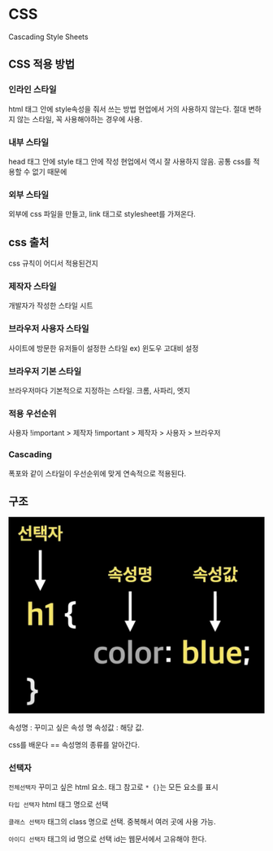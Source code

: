 # CSS

Cascading Style Sheets

## CSS 적용 방법

### 인라인 스타일

html 태그 안에 style속성을 줘서 쓰는 방법
현업에서 거의 사용하지 않는다.
절대 변하지 않는 스타일, 꼭 사용해야하는 경우에 사용.

### 내부 스타일

head 태그 안에 style 태그 안에 작성
현업에서 역시 잘 사용하지 않음. 공통 css를 적용할 수 없기 때문에

### 외부 스타일

외부에 css 파일을 만들고,
link 태그로 stylesheet를 가져온다.

## css 출처

css 규칙이 어디서 적용된건지

### 제작자 스타일

개발자가 작성한 스타일 시트

### 브라우저 사용자 스타일

사이트에 방문한 유저들이 설정한 스타일
ex) 윈도우 고대비 설정

### 브라우저 기본 스타일

브라우저마다 기본적으로 지정하는 스타일.
크롬, 사파리, 엣지

### 적용 우선순위

사용자 !important > 제작자 !important > 제작자 > 사용자 > 브라우저

### Cascading

폭포와 같이 스타일이 우선순위에 맞게 연속적으로 적용된다.

## 구조

![css](../images/html/css.png)

속성명 : 꾸미고 싶은 속성 명
속성값 : 해당 값.

css를 배운다 == 속성명의 종류를 알아간다.

### 선택자

`전체선택자`
꾸미고 싶은 html 요소. 태그
참고로 `* {}`는 모든 요소를 표시

`타입 선택자`
html 태그 명으로 선택

`클래스 선택자`
태그의 class 명으로 선택.
중복해서 여러 곳에 사용 가능.

`아이디 선택자`
태그의 id 명으로 선택
id는 웹문서에서 고유해야 한다.
